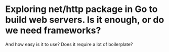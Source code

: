 # Exploring net/http package in Go to build web servers. Is it enough, or do we need frameworks?

And how easy is it to use? Does it require a lot of boilerplate?
